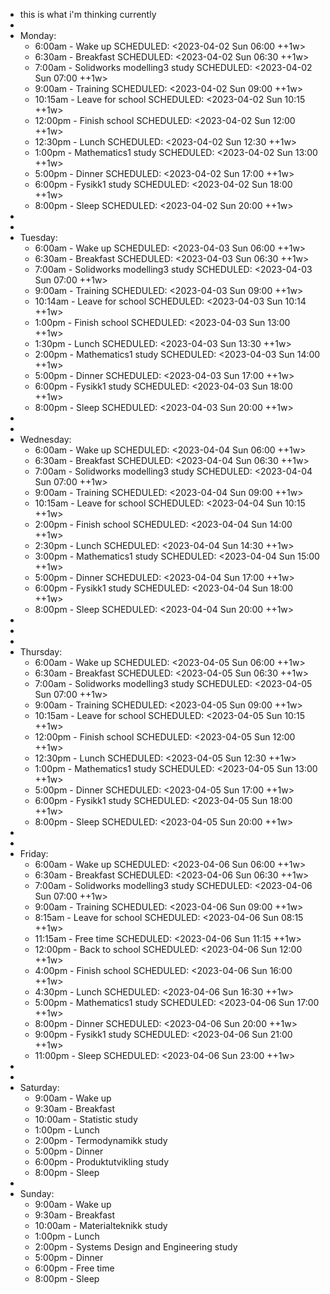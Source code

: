 - this is what i'm thinking currently
-
- Monday:
	- 6:00am - Wake up
	  SCHEDULED: <2023-04-02 Sun 06:00 ++1w>
	- 6:30am - Breakfast
	  SCHEDULED: <2023-04-02 Sun 06:30 ++1w>
	- 7:00am - Solidworks modelling3 study
	  SCHEDULED: <2023-04-02 Sun 07:00 ++1w>
	- 9:00am - Training
	  SCHEDULED: <2023-04-02 Sun 09:00 ++1w>
	- 10:15am - Leave for school
	  SCHEDULED: <2023-04-02 Sun 10:15 ++1w>
	- 12:00pm - Finish school
	  SCHEDULED: <2023-04-02 Sun 12:00 ++1w>
	- 12:30pm - Lunch
	  SCHEDULED: <2023-04-02 Sun 12:30 ++1w>
	- 1:00pm - Mathematics1 study
	  SCHEDULED: <2023-04-02 Sun 13:00 ++1w>
	- 5:00pm - Dinner
	  SCHEDULED: <2023-04-02 Sun 17:00 ++1w>
	- 6:00pm - Fysikk1 study
	  SCHEDULED: <2023-04-02 Sun 18:00 ++1w>
	- 8:00pm - Sleep
	  SCHEDULED: <2023-04-02 Sun 20:00 ++1w>
-
-
- Tuesday:
	- 6:00am - Wake up
	SCHEDULED: <2023-04-03 Sun 06:00 ++1w>
	- 6:30am - Breakfast
	SCHEDULED: <2023-04-03 Sun 06:30 ++1w>
	- 7:00am - Solidworks modelling3 study
	SCHEDULED: <2023-04-03 Sun 07:00 ++1w>
	- 9:00am - Training
	SCHEDULED: <2023-04-03 Sun 09:00 ++1w>
	- 10:14am - Leave for school
	SCHEDULED: <2023-04-03 Sun 10:14 ++1w>
	- 1:00pm - Finish school
	SCHEDULED: <2023-04-03 Sun 13:00 ++1w>
	- 1:30pm - Lunch
	SCHEDULED: <2023-04-03 Sun 13:30 ++1w>
	- 2:00pm - Mathematics1 study
	SCHEDULED: <2023-04-03 Sun 14:00 ++1w>
	- 5:00pm - Dinner
	SCHEDULED: <2023-04-03 Sun 17:00 ++1w>
	- 6:00pm - Fysikk1 study
	SCHEDULED: <2023-04-03 Sun 18:00 ++1w>
	- 8:00pm - Sleep
	SCHEDULED: <2023-04-03 Sun 20:00 ++1w>
-
-
- Wednesday:
	- 6:00am - Wake up
	SCHEDULED: <2023-04-04 Sun 06:00 ++1w>
	- 6:30am - Breakfast
	SCHEDULED: <2023-04-04 Sun 06:30 ++1w>
	- 7:00am - Solidworks modelling3 study
	SCHEDULED: <2023-04-04 Sun 07:00 ++1w>
	- 9:00am - Training
	SCHEDULED: <2023-04-04 Sun 09:00 ++1w>
	- 10:15am - Leave for school
	SCHEDULED: <2023-04-04 Sun 10:15 ++1w>
	- 2:00pm - Finish school
	SCHEDULED: <2023-04-04 Sun 14:00 ++1w>
	- 2:30pm - Lunch
	SCHEDULED: <2023-04-04 Sun 14:30 ++1w>
	- 3:00pm - Mathematics1 study
	SCHEDULED: <2023-04-04 Sun 15:00 ++1w>
	- 5:00pm - Dinner
	SCHEDULED: <2023-04-04 Sun 17:00 ++1w>
	- 6:00pm - Fysikk1 study
	SCHEDULED: <2023-04-04 Sun 18:00 ++1w>
	- 8:00pm - Sleep
	SCHEDULED: <2023-04-04 Sun 20:00 ++1w>
-
-
-
- Thursday:
	- 6:00am - Wake up
	SCHEDULED: <2023-04-05 Sun 06:00 ++1w>
	- 6:30am - Breakfast
	SCHEDULED: <2023-04-05 Sun 06:30 ++1w>
	- 7:00am - Solidworks modelling3 study
	SCHEDULED: <2023-04-05 Sun 07:00 ++1w>
	- 9:00am - Training
	SCHEDULED: <2023-04-05 Sun 09:00 ++1w>
	- 10:15am - Leave for school
	SCHEDULED: <2023-04-05 Sun 10:15 ++1w>
	- 12:00pm - Finish school
	SCHEDULED: <2023-04-05 Sun 12:00 ++1w>
	- 12:30pm - Lunch
	SCHEDULED: <2023-04-05 Sun 12:30 ++1w>
	- 1:00pm - Mathematics1 study
	SCHEDULED: <2023-04-05 Sun 13:00 ++1w>
	- 5:00pm - Dinner
	SCHEDULED: <2023-04-05 Sun 17:00 ++1w>
	- 6:00pm - Fysikk1 study
	SCHEDULED: <2023-04-05 Sun 18:00 ++1w>
	- 8:00pm - Sleep
	SCHEDULED: <2023-04-05 Sun 20:00 ++1w>
-
-
- Friday:
	- 6:00am - Wake up
	SCHEDULED: <2023-04-06 Sun 06:00 ++1w>
	- 6:30am - Breakfast
	SCHEDULED: <2023-04-06 Sun 06:30 ++1w>
	- 7:00am - Solidworks modelling3 study
	SCHEDULED: <2023-04-06 Sun 07:00 ++1w>
	- 9:00am - Training
	SCHEDULED: <2023-04-06 Sun 09:00 ++1w>
	- 8:15am - Leave for school
	SCHEDULED: <2023-04-06 Sun 08:15 ++1w>
	- 11:15am - Free time
	SCHEDULED: <2023-04-06 Sun 11:15 ++1w>
	- 12:00pm - Back to school
	SCHEDULED: <2023-04-06 Sun 12:00 ++1w>
	- 4:00pm - Finish school
	SCHEDULED: <2023-04-06 Sun 16:00 ++1w>
	- 4:30pm - Lunch
	SCHEDULED: <2023-04-06 Sun 16:30 ++1w>
	- 5:00pm - Mathematics1 study
	SCHEDULED: <2023-04-06 Sun 17:00 ++1w>
	- 8:00pm - Dinner
	SCHEDULED: <2023-04-06 Sun 20:00 ++1w>
	- 9:00pm - Fysikk1 study
	SCHEDULED: <2023-04-06 Sun 21:00 ++1w>
	- 11:00pm - Sleep
	SCHEDULED: <2023-04-06 Sun 23:00 ++1w>
-
-
- Saturday:
	- 9:00am - Wake up
	- 9:30am - Breakfast
	- 10:00am - Statistic study
	- 1:00pm - Lunch
	- 2:00pm - Termodynamikk study
	- 5:00pm - Dinner
	- 6:00pm - Produktutvikling study
	- 8:00pm - Sleep
-
- Sunday:
	- 9:00am - Wake up
	- 9:30am - Breakfast
	- 10:00am - Materialteknikk study
	- 1:00pm - Lunch
	- 2:00pm - Systems Design and Engineering study
	- 5:00pm - Dinner
	- 6:00pm - Free time
	- 8:00pm - Sleep